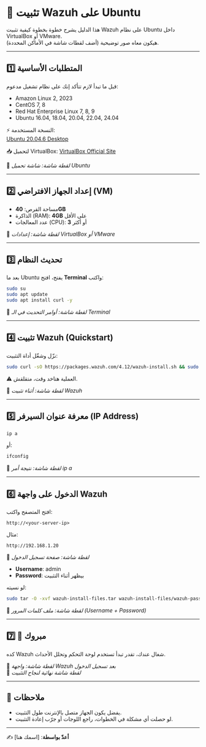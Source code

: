 
# 🚀 تثبيت Wazuh على Ubuntu

هذا الدليل يشرح خطوة بخطوة كيفية تثبيت Wazuh على نظام Ubuntu داخل VirtualBox أو VMware.  
هيكون معاه صور توضيحية (أضف لقطات شاشة في الأماكن المحددة).  

---

## 1️⃣ المتطلبات الأساسية

قبل ما تبدأ لازم تتأكد إنك على نظام تشغيل مدعوم:  

- Amazon Linux 2, 2023  
- CentOS 7, 8  
- Red Hat Enterprise Linux 7, 8, 9  
- Ubuntu 16.04, 18.04, 20.04, 22.04, 24.04  

⚡ النسخة المستخدمة:  
[Ubuntu 20.04.6 Desktop](https://releases.ubuntu.com/20.04/ubuntu-20.04.6-desktop-amd64.iso)  

📥 لتحميل VirtualBox: [VirtualBox Official Site](https://www.virtualbox.org/)  

📸 *لقطة شاشة: شاشة تحميل Ubuntu*  

---

## 2️⃣ إعداد الجهاز الافتراضي (VM)

- مساحة القرص: **40GB**  
- الذاكرة (RAM): **4GB** على الأقل  
- عدد المعالجات (CPU): **3** أو أكثر  

📸 *لقطة شاشة: إعدادات VirtualBox أو VMware*  

---

## 3️⃣ تحديث النظام

بعد ما Ubuntu يفتح، افتح **Terminal** واكتب:  

```bash
sudo su
sudo apt update
sudo apt install curl -y
```

📸 *لقطة شاشة: أوامر التحديث في الـ Terminal*  

---

## 4️⃣ تثبيت Wazuh (Quickstart)

نزّل وشغّل أداة التثبيت:  

```bash
sudo curl -sO https://packages.wazuh.com/4.12/wazuh-install.sh && sudo bash ./wazuh-install.sh -a
```

⚠️ العملية هتاخد وقت، متقلقش.  

📸 *لقطة شاشة: أثناء تثبيت Wazuh*  

---

## 5️⃣ معرفة عنوان السيرفر (IP Address)

```bash
ip a
```

أو:  

```bash
ifconfig
```

📸 *لقطة شاشة: نتيجة أمر ip a*  

---

## 6️⃣ الدخول على واجهة Wazuh

افتح المتصفح واكتب:  

```
http://<your-server-ip>
```

مثال:  
```
http://192.168.1.20
```

📸 *لقطة شاشة: صفحة تسجيل الدخول*  

- **Username**: admin  
- **Password**: بيظهر أثناء التثبيت  

لو نسيته:  

```bash
sudo tar -O -xvf wazuh-install-files.tar wazuh-install-files/wazuh-passwords.txt
```

📸 *لقطة شاشة: ملف كلمات المرور (Username + Password)*  

---

## 7️⃣ 🎉 مبروك

كده Wazuh شغال عندك، تقدر تبدأ تستخدم لوحة التحكم وتحلل الأحداث.  

📸 *لقطة شاشة: واجهة Wazuh بعد تسجيل الدخول*  
📸 *لقطة شاشة نهائية لنجاح التثبيت*  

---

## 📌 ملاحظات

- يفضل يكون الجهاز متصل بالإنترنت طول التثبيت.  
- لو حصلت أي مشكلة في الخطوات، راجع اللوجات أو جرّب إعادة التثبيت.  

---

✍️ **أعدّ بواسطة**: [اسمك هنا]  
